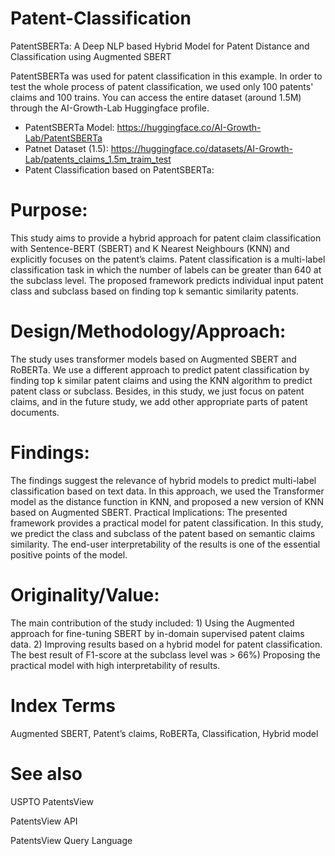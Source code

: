 # Patent-Classification
PatentSBERTa: A Deep NLP based Hybrid Model for Patent Distance and Classification using Augmented SBERT

PatentSBERTa was used for patent classification in this example. In order to test the whole process of patent classification, we used only 100 patents' claims and 100 trains. You can access the entire dataset (around 1.5M) through the AI-Growth-Lab Huggingface profile.

- PatentSBERTa Model: https://huggingface.co/AI-Growth-Lab/PatentSBERTa
- Patnet Dataset (1.5): https://huggingface.co/datasets/AI-Growth-Lab/patents_claims_1.5m_traim_test
- Patent Classification based on PatentSBERTa: 

# Purpose: 
This study aims to provide a hybrid approach for patent claim classification with Sentence-BERT (SBERT) and K Nearest Neighbours (KNN) and explicitly focuses on the patent’s claims. Patent classification is a multi-label classification task in which the number of labels can be greater than 640 at the subclass level. The proposed framework predicts individual input patent class and subclass based on finding top k semantic similarity patents. 
# Design/Methodology/Approach: 
The study uses transformer models based on Augmented SBERT and RoBERTa. We use a different approach to predict patent classification by finding top k similar patent claims and using the KNN algorithm to predict patent class or subclass. Besides, in this study, we just focus on patent claims, and  in the future study, we add other appropriate parts of patent documents. 
# Findings:
The findings suggest the relevance of hybrid models to predict multi-label classification based on text data. In this approach, we used the Transformer model as the distance function in KNN, and proposed a new version of KNN based on Augmented SBERT. 
Practical Implications: The presented framework provides a practical model for patent classification. In this study, we predict the class and subclass of the patent based on semantic claims similarity. The end-user interpretability of the results is one of the essential positive points of the model. 
# Originality/Value:
The main contribution of the study included: 1) Using the Augmented approach for fine-tuning SBERT by in-domain supervised patent claims data. 2) Improving results based on a hybrid model for patent classification. The best result of F1-score at the subclass level was > 66%) Proposing the practical model with high interpretability of results.
# Index Terms
Augmented SBERT, Patent’s claims, RoBERTa, Classification, Hybrid model
# See also
USPTO PatentsView

PatentsView API

PatentsView Query Language
